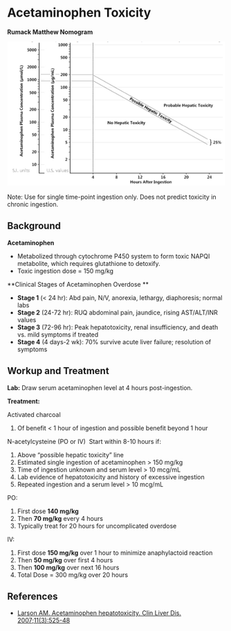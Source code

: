 


# Acetaminophen Toxicity

**Rumack Matthew Nomogram**

![](image-0.png)

Note: Use for single time-point ingestion only. Does not predict toxicity in chronic ingestion.

## Background

**Acetaminophen**

-   Metabolized through cytochrome P450 system to form toxic NAPQI metabolite, which requires glutathione to detoxify.
-   Toxic ingestion dose = 150 mg/kg 

**Clinical Stages of Acetaminophen Overdose
**
-   **Stage 1** (&lt; 24 hr): Abd pain, N/V, anorexia, lethargy, diaphoresis; normal labs
-   **Stage 2** (24-72 hr): RUQ abdominal pain, jaundice, rising AST/ALT/INR values 
-   **Stage 3** (72-96 hr): Peak hepatotoxicity, renal insufficiency, and death vs. mild symptoms if treated
-   **Stage 4** (4 days-2 wk): 70% survive acute liver failure; resolution of symptoms

## Workup and Treatment

**Lab:** Draw serum acetaminophen level at 4 hours post-ingestion. 

**Treatment:**

Activated charcoal 
1.  Of benefit &lt; 1 hour of ingestion and possible benefit beyond 1 hour

N-acetylcysteine (PO or IV) 
Start within 8-10 hours if:
1.  Above “possible hepatic toxicity” line
2.  Estimated single ingestion of acetaminophen &gt; 150 mg/kg
3.  Time of ingestion unknown and serum level &gt; 10 mcg/mL
4.  Lab evidence of hepatotoxicity and history of excessive ingestion 
5.  Repeated ingestion and a serum level &gt; 10 mcg/mL

PO: 
1.  First dose **140 mg/kg** 
2.  Then **70 mg/kg** every 4 hours 
3.  Typically treat for 20 hours for uncomplicated overdose

IV: 
1.  First dose **150 mg/kg** over 1 hour to minimize anaphylactoid reaction
2.  Then **50 mg/kg** over first 4 hours
3.  Then **100 mg/kg** over next 16 hours
4.  Total Dose = 300 mg/kg over 20 hours

## References

-   [Larson AM. Acetaminophen hepatotoxicity. Clin Liver Dis. 2007;11(3):525-48](https://www.ncbi.nlm.nih.gov/pubmed/?term=17723918)
